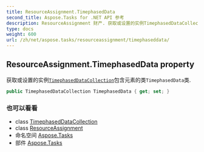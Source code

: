 ```yaml
---
title: ResourceAssignment.TimephasedData
second_title: Aspose.Tasks for .NET API 参考
description: ResourceAssignment 财产. 获取或设置的实例TimephasedDataCollection包含元素的类TimephasedData类.
type: docs
weight: 600
url: /zh/net/aspose.tasks/resourceassignment/timephaseddata/
---
```

## ResourceAssignment.TimephasedData property

获取或设置的实例[`TimephasedDataCollection`](../../timephaseddatacollection/)包含元素的类`TimephasedData`类.

```csharp
public TimephasedDataCollection TimephasedData { get; set; }
```

### 也可以看看

* class [TimephasedDataCollection](../../timephaseddatacollection/)
* class [ResourceAssignment](../)
* 命名空间 [Aspose.Tasks](../../resourceassignment/)
* 部件 [Aspose.Tasks](../../../)



